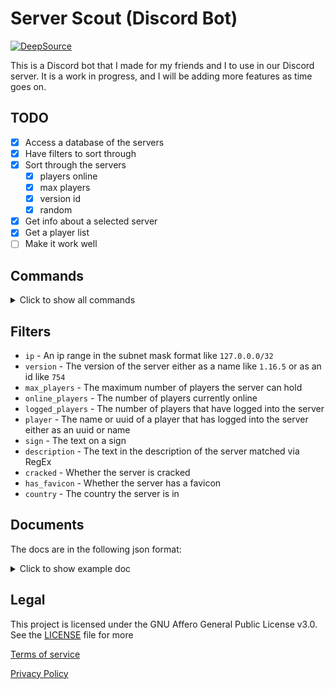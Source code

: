 # Server Scout (Discord Bot)

[![DeepSource](https://app.deepsource.com/gh/ServerScout-bust-cosmic-trespass/Discord-Bot.svg/?label=resolved+issues&show_trend=true&token=WBeh3kT2daCAxLlfI8PhPJsD)](https://app.deepsource.com/gh/ServerScout-bust-cosmic-trespass/Discord-Bot/?ref=repository-badge)

This is a Discord bot that I made for my friends and I to use in our Discord server. It is a work in progress, and I
will be adding more features as time goes on.

## TODO

- [X] Access a database of the servers
- [X] Have filters to sort through
- [X] Sort through the servers
  - [X] players online
  - [X] max players
  - [X] version id
  - [X] random
- [X] Get info about a selected server
- [X] Get a player list
- [ ] Make it work well

## Commands

<details>
<summary>Click to show all commands</summary>

### Find

`/find <filter>:<value>`

This command will find a server based on the filter and value you give it.
You can use multiple filters at once, and the bot will find a server that matches all of them.

### Stats

`/stats`

This command gives stats about the database

### Streamers

`/streamers`

This command will show you a list of all the streamers that are currently streaming on a server in the database.

### Ping

`/ping`

This command will show you information about a provided server.

### Help

`/help`

This command will show you a list of all the commands and how to use them.

</details>

## Filters

* `ip` - An ip range in the subnet mask format like `127.0.0.0/32`
* `version` - The version of the server either as a name like `1.16.5` or as an id like `754`
* `max_players` - The maximum number of players the server can hold
* `online_players` - The number of players currently online
* `logged_players` - The number of players that have logged into the server
* `player` - The name or uuid of a player that has logged into the server either as an uuid or name
* `sign` - The text on a sign
* `description` - The text in the description of the server matched via RegEx
* `cracked` - Whether the server is cracked
* `has_favicon` - Whether the server has a favicon
* `country` - The country the server is in

## Documents

The docs are in the following json format:

<details>
  <summary>Click to show example doc</summary>

  ```json
  {
  "_id": {
    "$oid": "1534978d9f542e403cfa5026"
  },
  "description": {
    "extra": [
      {
        "color": "white",
        "text": "A Minecraft Server"
      }
    ],
    "text": ""
  },
  "enforcesSecureChat": null,
  "hasFavicon": false,
  "hasForgeData": true,
  "ip": "127.0.0.1",
  "lastSeen": 1682995170,
  "cracked": false,
  "players": {
    "max": 20,
    "online": 1,
    "sample": [
      {
        "id": "c0a80001-0000-0000-0000-000000000000",
        "name": "Player"
      }
    ]
  },
  "port": 25567,
  "version": {
    "name": "1.16.5",
    "protocol": 754
  },
  "modpackData": {},
  "preventsChatReports": false,
  "previewsChat": false,
  "forgeData": {},
  "geo": {
    "lat": 0,
    "lon": 0,
    "city": "",
    "country": ""
  }
}
  ```

</details>

## Legal

This project is licensed under the GNU Affero General Public License v3.0. See the [LICENSE](LICENSE) file for more

[Terms of service](TOS.md)

[Privacy Policy](PRIVACY.md)

